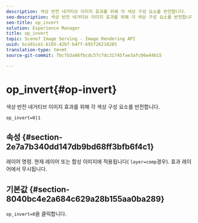 ```yaml
---
description: 색상 반전 네거티브 이미지 효과를 위해 각 색상 구성 요소를 반전합니다.
seo-description: 색상 반전 네거티브 이미지 효과를 위해 각 색상 구성 요소를 반전합니다.
seo-title: op_invert
solution: Experience Manager
title: op_invert
topic: Scene7 Image Serving - Image Rendering API
uuid: bca91ce1-b105-42bf-b4ff-691f26218285
translation-type: tm+mt
source-git-commit: 7bc7b3a86fbcdc57cfdc31745fae3afc06e44b15

---
```



# op_invert{#op-invert}

색상 반전 네거티브 이미지 효과를 위해 각 색상 구성 요소를 반전합니다.

`op_invert=0|1`

## 속성 {#section-2e7a7b340dd147db9bd68ff3bfb6f4c1}

레이어 명령. 현재 레이어 또는 합성 이미지에 적용됩니다( `layer=comp`경우). 효과 레이어에서 무시됩니다.

## 기본값 {#section-8040bc4e2a684c629a28b155aa0ba289}

`op_invert=0`을 클릭합니다.
